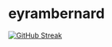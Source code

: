 # eyrambernard



[![GitHub Streak](https://github-readme-streak-stats-theta-lyart.vercel.app?user=eyrambernard300&theme=dark&hide_border=true&card_width=500)](https://git.io/streak-stats)
